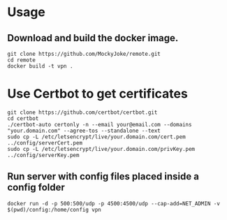 Usage
==================
Download and build the docker image.
-----------

    git clone https://github.com/MockyJoke/remote.git
    cd remote
    docker build -t vpn .
    
Use Certbot to get certificates
==================  

    git clone https://github.com/certbot/certbot.git
    cd certbot
    ./certbot-auto certonly -n --email your@email.com --domains "your.domain.com" --agree-tos --standalone --text
    sudo cp -L /etc/letsencrypt/live/your.domain.com/cert.pem ../config/serverCert.pem
    sudo cp -L /etc/letsencrypt/live/your.domain.com/privKey.pem ../config/serverKey.pem
    
Run server with config files placed inside a config folder
-----------

    docker run -d -p 500:500/udp -p 4500:4500/udp --cap-add=NET_ADMIN -v $(pwd)/config:/home/config vpn
    
